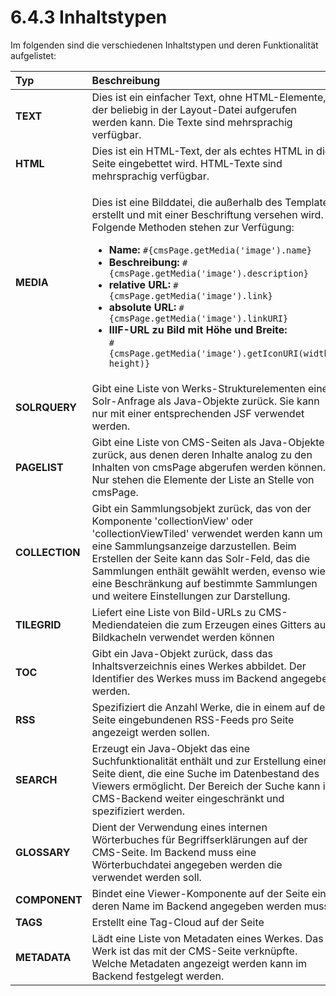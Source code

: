 # 6.4.3 Inhaltstypen

Im folgenden sind die verschiedenen Inhaltstypen und deren Funktionalität aufgelistet:

<table>
  <thead>
    <tr>
      <th style="text-align:left">Typ</th>
      <th style="text-align:left">Beschreibung</th>
    </tr>
  </thead>
  <tbody>
    <tr>
      <td style="text-align:left"><b>TEXT</b> 
      </td>
      <td style="text-align:left">Dies ist ein einfacher Text, ohne HTML-Elemente, der beliebig in der Layout-Datei
        aufgerufen werden kann. Die Texte sind mehrsprachig verfügbar.</td>
    </tr>
    <tr>
      <td style="text-align:left"><b>HTML</b> 
      </td>
      <td style="text-align:left">Dies ist ein HTML-Text, der als echtes HTML in die Seite eingebettet wird.
        HTML-Texte sind mehrsprachig verfügbar.</td>
    </tr>
    <tr>
      <td style="text-align:left"><b>MEDIA</b> 
      </td>
      <td style="text-align:left">
        <p>Dies ist eine Bilddatei, die außerhalb des Templates erstellt und mit
          einer Beschriftung versehen wird. Folgende Methoden stehen zur Verfügung:</p>
        <ul>
          <li><b>Name: </b><code>#{cmsPage.getMedia(&apos;image&apos;).name}</code>
          </li>
          <li><b>Beschreibung: </b><code>#{cmsPage.getMedia(&apos;image&apos;).description}</code>
          </li>
          <li><b>relative URL: </b><code>#{cmsPage.getMedia(&apos;image&apos;).link}</code>
          </li>
          <li><b>absolute URL: </b><code>#{cmsPage.getMedia(&apos;image&apos;).linkURI}</code>
          </li>
          <li><b>IIIF-URL zu Bild mit Höhe und Breite: <br /></b><code>#{cmsPage.getMedia(&apos;image&apos;).getIconURI(width, height)}</code>
          </li>
        </ul>
      </td>
    </tr>
    <tr>
      <td style="text-align:left"><b>SOLRQUERY</b> 
      </td>
      <td style="text-align:left">Gibt eine Liste von Werks-Strukturelementen einer Solr-Anfrage als Java-Objekte
        zurück. Sie kann nur mit einer entsprechenden JSF verwendet werden.</td>
    </tr>
    <tr>
      <td style="text-align:left"><b>PAGELIST</b> 
      </td>
      <td style="text-align:left">Gibt eine Liste von CMS-Seiten als Java-Objekte zurück, aus denen deren
        Inhalte analog zu den Inhalten von cmsPage abgerufen werden können. Nur
        stehen die Elemente der Liste an Stelle von cmsPage.</td>
    </tr>
    <tr>
      <td style="text-align:left"><b>COLLECTION</b>
      </td>
      <td style="text-align:left">Gibt ein Sammlungsobjekt zurück, das von der Komponente 'collectionView'
        oder 'collectionViewTiled' verwendet werden kann um eine Sammlungsanzeige
        darzustellen. Beim Erstellen der Seite kann das Solr-Feld, das die Sammlungen
        enthält gewählt werden, evenso wie eine Beschränkung auf bestimmte Sammlungen
        und weitere Einstellungen zur Darstellung.</td>
    </tr>
    <tr>
      <td style="text-align:left"><b>TILEGRID</b>
      </td>
      <td style="text-align:left">Liefert eine Liste von Bild-URLs zu CMS-Mediendateien die zum Erzeugen
        eines Gitters aus Bildkacheln verwendet werden können</td>
    </tr>
    <tr>
      <td style="text-align:left"><b>TOC</b>
      </td>
      <td style="text-align:left">Gibt ein Java-Objekt zurück, dass das Inhaltsverzeichnis eines Werkes
        abbildet. Der Identifier des Werkes muss im Backend angegeben werden.</td>
    </tr>
    <tr>
      <td style="text-align:left"><b>RSS</b>
      </td>
      <td style="text-align:left">Spezifiziert die Anzahl Werke, die in einem auf der Seite eingebundenen
        RSS-Feeds pro Seite angezeigt werden sollen.</td>
    </tr>
    <tr>
      <td style="text-align:left"><b>SEARCH</b>
      </td>
      <td style="text-align:left">Erzeugt ein Java-Objekt das eine Suchfunktionalität enthält und zur Erstellung
        einer Seite dient, die eine Suche im Datenbestand des Viewers ermöglicht.
        Der Bereich der Suche kann im CMS-Backend weiter eingeschränkt und spezifiziert
        werden.</td>
    </tr>
    <tr>
      <td style="text-align:left"><b>GLOSSARY</b>
      </td>
      <td style="text-align:left">Dient der Verwendung eines internen Wörterbuches für Begriffserklärungen
        auf der CMS-Seite. Im Backend muss eine Wörterbuchdatei angegeben werden
        die verwendet werden soll.</td>
    </tr>
    <tr>
      <td style="text-align:left"><b>COMPONENT</b>
      </td>
      <td style="text-align:left">Bindet eine Viewer-Komponente auf der Seite ein, deren Name im Backend
        angegeben werden muss.</td>
    </tr>
    <tr>
      <td style="text-align:left"><b>TAGS</b>
      </td>
      <td style="text-align:left">Erstellt eine Tag-Cloud auf der Seite</td>
    </tr>
    <tr>
      <td style="text-align:left"><b>METADATA</b>
      </td>
      <td style="text-align:left">Lädt eine Liste von Metadaten eines Werkes. Das Werk ist das mit der CMS-Seite
        verknüpfte. Welche Metadaten angezeigt werden kann im Backend festgelegt
        werden.</td>
    </tr>
  </tbody>
</table>
